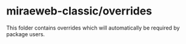 # miraeweb-classic/overrides

This folder contains overrides which will automatically be required by package users.
